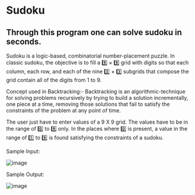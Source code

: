 # Sudoku 

## Through this program one can solve sudoku in seconds.

Sudoku is a logic-based, combinatorial number-placement puzzle. In classic sudoku, the objective is to fill a :nine: × :nine: grid with digits so that each column, each row, and each of the nine :three: × :three: subgrids that compose the grid contain all of the digits from 1 to 9.

Concept used in Backtracking:-
Backtracking is an algorithmic-technique for solving problems recursively by trying to build a solution incrementally, one piece at a time, removing those solutions that fail to satisfy the constraints of the problem at any point of time.

The user just have to enter values of a 9 X 9 grid. The values have to be in the range of :zero: to :nine: only.
In the places where :zero: is present, a value in the range of :one: to :nine: is found satisfying the constraints of a sudoku.

Sample Input:

![image](https://user-images.githubusercontent.com/79625787/152780503-fabc0700-ed00-4bab-8ade-678a5a7d0b1b.png)



Sample Output:

![image](https://user-images.githubusercontent.com/79625787/152780297-f029712b-b2e1-4ebf-bf44-88986ac30dbf.png)

